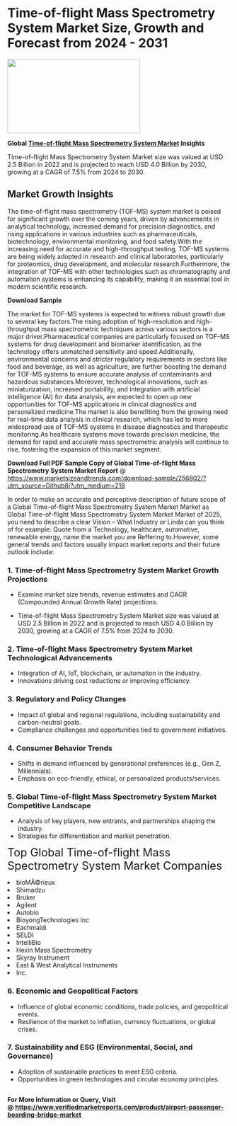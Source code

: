 <H1>Time-of-flight Mass Spectrometry System Market Size, Growth and Forecast from 2024 - 2031</H1><img class="aligncenter size-medium wp-image-584254" src="https://thirdeyenews.in/wp-content/uploads/2024/09/Global-Market-Research-300x168.jpeg" alt="" width="300" height="168" /><p><strong>Global&nbsp;<a href="https://www.marketsizeandtrends.com/download-sample/256802/?utm_source=Github8j?utm_medium=218">Time-of-flight Mass Spectrometry System Market</a> Insights</strong></p><p>Time-of-flight Mass Spectrometry System Market size was valued at USD 2.5 Billion in 2022 and is projected to reach USD 4.0 Billion by 2030, growing at a CAGR of 7.5% from 2024 to 2030.</p><p><h2>Market Growth Insights</h2> <p>The time-of-flight mass spectrometry (TOF-MS) system market is poised for significant growth over the coming years, driven by advancements in analytical technology, increased demand for precision diagnostics, and rising applications in various industries such as pharmaceuticals, biotechnology, environmental monitoring, and food safety.With the increasing need for accurate and high-throughput testing, TOF-MS systems are being widely adopted in research and clinical laboratories, particularly for proteomics, drug development, and molecular research.Furthermore, the integration of TOF-MS with other technologies such as chromatography and automation systems is enhancing its capability, making it an essential tool in modern scientific research.</p> <p><strong>Download Sample</strong></p> <p>The market for TOF-MS systems is expected to witness robust growth due to several key factors.The rising adoption of high-resolution and high-throughput mass spectrometric techniques across various sectors is a major driver.Pharmaceutical companies are particularly focused on TOF-MS systems for drug development and biomarker identification, as the technology offers unmatched sensitivity and speed.Additionally, environmental concerns and stricter regulatory requirements in sectors like food and beverage, as well as agriculture, are further boosting the demand for TOF-MS systems to ensure accurate analysis of contaminants and hazardous substances.Moreover, technological innovations, such as miniaturization, increased portability, and integration with artificial intelligence (AI) for data analysis, are expected to open up new opportunities for TOF-MS applications in clinical diagnostics and personalized medicine.The market is also benefiting from the growing need for real-time data analysis in clinical research, which has led to more widespread use of TOF-MS systems in disease diagnostics and therapeutic monitoring.As healthcare systems move towards precision medicine, the demand for rapid and accurate mass spectrometric analysis will continue to rise, fostering the expansion of this market segment.<p><span class=""><strong>Download Full PDF Sample Copy of Global Time-of-flight Mass Spectrometry System Market Report</strong> @ <a href="https://www.marketsizeandtrends.com/download-sample/256802/?utm_source=Github8j?utm_medium=218" target="_blank">https://www.marketsizeandtrends.com/download-sample/256802/?utm_source=Github8j?utm_medium=218</a></span></p><p>In order to make an accurate and perceptive description of future scope of a Global&nbsp;Time-of-flight Mass Spectrometry System Market Market as Global&nbsp;Time-of-flight Mass Spectrometry System Market Market of 2025, you need to describe a clear Vision &ndash; What Industry or Linda can you think of for example: Quote from a Technology, healthcare, automotive, renewable energy, name the market you are Reffering to.However, some general trends and factors usually impact market reports and their future outlook include:</p><h3>1.&nbsp;<strong>Time-of-flight Mass Spectrometry System Market Growth Projections</strong></h3><ul><li>Examine market size trends, revenue estimates and CAGR (Compounded Annual Growth Rate) projections.</li><li><p>Time-of-flight Mass Spectrometry System Market size was valued at USD 2.5 Billion in 2022 and is projected to reach USD 4.0 Billion by 2030, growing at a CAGR of 7.5% from 2024 to 2030.</p></li></ul><h3>2.&nbsp;<strong>Time-of-flight Mass Spectrometry System Market Technological Advancements</strong></h3><ul><li>Integration of AI, IoT, blockchain, or automation in the industry.</li><li>Innovations driving cost reductions or improving efficiency.</li></ul><h3>3.&nbsp;<strong>Regulatory and Policy Changes</strong></h3><ul><li>Impact of global and regional regulations, including sustainability and carbon-neutral goals.</li><li>Compliance challenges and opportunities tied to government initiatives.</li></ul><h3>4.&nbsp;<strong>Consumer Behavior Trends</strong></h3><ul><li>Shifts in demand influenced by generational preferences (e.g., Gen Z, Millennials).</li><li>Emphasis on eco-friendly, ethical, or personalized products/services.</li></ul><h3>5.&nbsp;<strong>Global Time-of-flight Mass Spectrometry System Market Competitive Landscape</strong></h3><ul><li>Analysis of key players, new entrants, and partnerships shaping the industry.</li><li>Strategies for differentiation and market penetration.</li></ul><p data-pm-slice="1 1 []"><span style="color: inherit; font-family: inherit; font-size: 25px;">Top Global Time-of-flight Mass Spectrometry System Market Companies</span></p><div class="" data-test-id=""><p><li>bioMÃ©rieux</li><li> Shimadzu</li><li> Bruker</li><li> Agilent</li><li> Autobio</li><li> BioyongTechnologies lnc</li><li> Eachmaldi</li><li> SELDI</li><li> IntelliBio</li><li> Hexin Mass Spectrometry</li><li> Skyray Instrument</li><li> East & West Analytical Instruments</li><li>Inc.</li></p></div><h3>6.&nbsp;<strong>Economic and Geopolitical Factors</strong></h3><ul><li>Influence of global economic conditions, trade policies, and geopolitical events.</li><li>Resilience of the market to inflation, currency fluctuations, or global crises.</li></ul><h3>7.&nbsp;<strong>Sustainability and ESG (Environmental, Social, and Governance)</strong></h3><ul><li>Adoption of sustainable practices to meet ESG criteria.</li><li>Opportunities in green technologies and circular economy principles.</li></ul><h2><strong style="font-size: 14px;">For More Information or Query, Visit @&nbsp;</strong><a style="background-color: #ffffff; font-size: 14px;" href="https://www.marketsizeandtrends.com/report/time-of-flight-mass-spectrometry-system-market/" target="_blank">https://www.verifiedmarketreports.com/product/airport-passenger-boarding-bridge-market</a></h2>